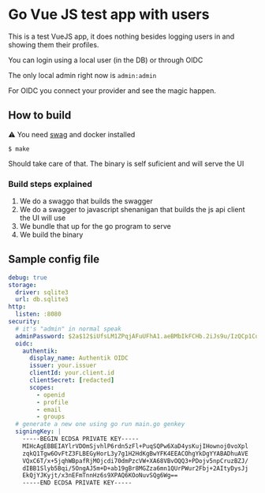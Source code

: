 # Go Vue JS test app with users

This is a test VueJS app, it does nothing besides logging users in and showing them their profiles.

You can login using a local user (in the DB) or through OIDC

The only local admin right now is `admin:admin`

For OIDC you connect your provider and see the magic happen.

## How to build

:warning: You need [swag](https://github.com/swaggo/swag) and docker installed

```
$ make
```
Should take care of that. The binary is self suficient and will serve the UI

### Build steps explained

1. We do a swaggo that builds the swagger
2. We do a swagger to javascript shenanigan that builds the js api client the UI will use
3. We bundle that up for the go program to serve
4. We build the binary

## Sample config file
```yaml
debug: true
storage:
  driver: sqlite3
  url: db.sqlite3
http:
  listen: :8080
security:
  # it's "admin" in normal speak
  adminPassword: $2a$12$iUfsLM1ZPqjAFuUFhA1.aeBMbIkFCHb.2iJs9u/IzQCp1CqES39LW
  oidc:
    authentik:
      display_name: Authentik OIDC
      issuer: your.issuer
      clientId: your.client.id
      clientSecret: [redacted]
      scopes:
        - openid
        - profile
        - email
        - groups
  # generate a new one using go run main.go genkey
  signingKey: |
    -----BEGIN ECDSA PRIVATE KEY-----
    MIHcAgEBBEIAYlrVDOmSjvhlP6rdn5zFl+PuqSQPw6XaD4ysKujIHownoj0voXpl
    zqkQ1Tgw6OvFtZ3FLBEGyHorL3y7g1H2HdKgBwYFK4EEACOhgYkDgYYABADhuAVE
    VQxC6T/x+5jqhWBpafRjMOjcdi70dmPzcVW+XA68VBvOQQ3+PDojv5npCruzBZJ/
    dIBB1Slyb5Bqi/5OngAJ5m+D+ab19gBr8MGZza6mn1QUrPWur2Fbj+2AItyDysJj
    EkQjYJKyjt/x3nEFmTnnHz6s9XPAQ6KOoNuvSQg6Wg==
    -----END ECDSA PRIVATE KEY-----
```

